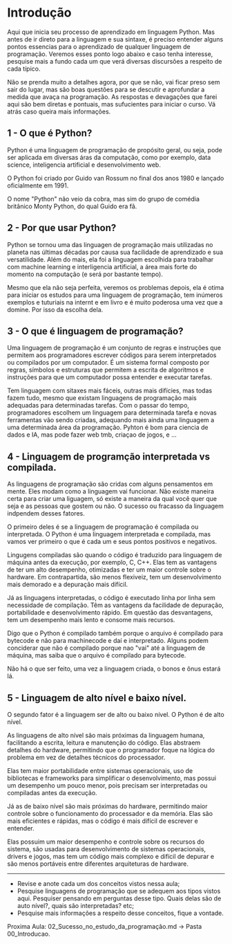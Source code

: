 # Introdução

Aqui que inicia seu processo de aprendizado em linguagem Python. Mas antes de ir direto para a linguagem e sua sintaxe, é preciso entender alguns pontos essencias para o aprendizado de qualquer linguagem de programação. Veremos esses ponto logo abaixo e caso tenha interesse, pesquise mais a fundo cada um que verá diversas discursões a respeito de cada típico. 

Não se prenda muito a detalhes agora, por que se não, vai ficar preso sem sair do lugar, mas são boas questões para se descutir e aprofundar a medida que avaça na programação. As respostas e devagações que farei aqui são bem diretas e pontuais, mas sufucientes para iniciar o curso. Vá atrás caso queira mais informações.

## 1 - O que é Python?

Python é uma linguagem de programação de propósito geral, ou seja, pode ser aplicada em diversas áras da computação, como por exemplo, data science, inteligencia artificial e desenvolvimento web.

O Python foi criado por Guido van Rossum no final dos anos 1980 e lançado oficialmente em 1991.

O nome "Python" não veio da cobra, mas sim do grupo de comédia britânico Monty Python, do qual Guido era fã.

## 2 - Por que usar Python?

Python se tornou uma das linguagen de programação mais utilizadas no planeta nas últimas décadas por causa sua facilidade de aprendizado e sua versatilidade. Além do mais, ela foi a linguagem escolhida para trabalhar com machine learning e interligencia artificial, a área mais forte do momento na computação (e será por bastante tempo). 

Mesmo que ela não seja perfeita, veremos os problemas depois, ela é otima para iniciar os estudos para uma linguagem de programação, tem inúmeros exemplos e tuturiais na internt e em livro e é muito poderosa uma vez que a domine. Por isso da escolha dela.

## 3 - O que é linguagem de programação?

Uma linguagem de programação é um conjunto de regras e instruções que permitem aos programadores escrever códigos para serem interpretados ou compilados por um computador. É um sistema formal composto por regras, símbolos e estruturas que permitem a escrita de algoritmos e instruções para que um computador possa entender e executar tarefas.

Tem linguagem com sitaxes mais fáceis, outras mais difícies, mas todas fazem tudo, mesmo que existam linguagens de programação mais adequadas para determinadas tarefas. Com o passar do tempo, programadores escolhem um linguagem para determinada tarefa e novas ferramentas vão sendo criadas, adequando mais ainda uma linguagem a uma determinada área da programação. Pyhton é bom para ciencia de dados e IA, mas pode fazer web tmb, criaçao de jogos, e ...


## 4 - Linguagem de programção interpretada vs compilada.

As linguagens de programação são cridas com alguns pensamentos em mente. Eles modam como a linguagem vai funcionar. Não existe maneira certa para criar uma liguagem, só existe a maneira da qual você quer que seja e as pessoas que gostem ou não. O sucesso ou fracasso da linguagem indpendem desses fatores. 

O primeiro deles é se a linguagem de programação é compilada ou interpretada. O Python é uma linguagem interpretada e compilada, mas vamos ver primeiro o que é cada um e seus pontos positivos e negativos.

Lingugens compiladas são quando o código é traduzido para linguagem de máquina antes da execução, por exemplo, C, C++. Elas tem as vantagens de ter um alto desempenho, otimizadas e ter um maior controle sobre o hardware. Em contrapartida, são menos flexiveiz, tem um desenvolvimento mais demorado e a depuração mais difícil.

Já as linguagens interpretadas, o código é executado linha por linha sem necessidade de compilação. Têm as vantagens da facilidade de depuração, portabilidade e desenvolvimento rápido. Em questão das desvantagens, tem um desempenho mais lento e consome mais recursos.

Digo que o Python é compilado também porque o arquivo é compilado para bytecode e não para machinecode e daí e interpretado. Alguns podem conciderar que não é compilado porque nao "vai" até a linguagem de máquina, mas saiba que o arquivo é compilado para bytecode.

Não há o que ser feito, uma vez a linguagem criada, o bonos e ônus estará lá.

## 5 -  Linguagem de alto nível e baixo nível.

O segundo fator é a linguagem ser de alto ou baixo nível. O Python é de alto nível.

As linguagens de alto nível são mais próximas da linguagem humana, facilitando a escrita, leitura e manutenção do código. Elas abstraem detalhes do hardware, permitindo que o programador foque na lógica do problema em vez de detalhes técnicos do processador.

Elas tem maior portabilidade entre sistemas operacionais, uso de bibliotecas e frameworks para simplificar o desenvolvimento, mas possui um desempenho um pouco menor, pois precisam ser interpretadas ou compiladas antes da execução.

Já as de baixo nível são mais próximas do hardware, permitindo maior controle sobre o funcionamento do processador e da memória. Elas são mais eficientes e rápidas, mas o código é mais difícil de escrever e entender.

Elas possuim um maior desempenho e controle sobre os recursos do sistema, são usadas para desenvolvimento de sistemas operacionais, drivers e jogos, mas tem um código mais complexo e difícil de depurar e são menos portáveis entre diferentes arquiteturas de hardware.

---

- Revise e anote cada um dos conceitos vistos nessa aula;
- Pesquise linguagens de programação que se adequem aos tipos vistos aqui. Pesquiser pensando em perguntas desse tipo. Quais delas são de auto nível?, quais são interpretadas? etc;
- Pesquise mais informações a respeito desse conceitos, fique a vontade.

Proxima Aula: 02_Sucesso_no_estudo_da_programação.md -> Pasta 00_Introducao.
